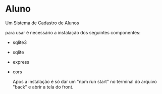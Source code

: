 # Aluno
Um  Sistema de Cadastro de Alunos

para usar é necessário a instalação dos seguintes componentes:
- sqlite3
- sqlite
- express
- cors

  Apos a instalação é só dar um "npm run start" no terminal do arquivo "back" e abrir a tela do front.

